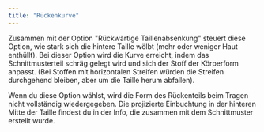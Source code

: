 ```yaml
---
title: "Rückenkurve"
---
```


Zusammen mit der Option "Rückwärtige Taillenabsenkung" steuert diese Option, wie stark sich die hintere Taille wölbt (mehr oder weniger Haut enthüllt). Bei dieser Option wird die Kurve erreicht, indem das Schnittmusterteil schräg gelegt wird und sich der Stoff der Körperform anpasst. (Bei Stoffen mit horizontalen Streifen würden die Streifen durchgehend bleiben, aber um die Taille herum abfallen).

Wenn du diese Option wählst, wird die Form des Rückenteils beim Tragen nicht vollständig wiedergegeben. Die projizierte Einbuchtung in der hinteren Mitte der Taille findest du in der Info, die zusammen mit dem Schnittmuster erstellt wurde.

